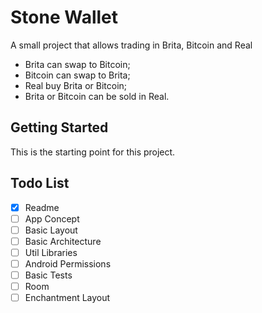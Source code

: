 # Stone Wallet

A small project that allows trading in Brita, Bitcoin and Real
<br>
- Brita can swap to Bitcoin;
- Bitcoin can swap to Brita;
- Real buy Brita or Bitcoin;
- Brita or Bitcoin can be sold in Real.

## Getting Started

This is the starting point for this project.

## Todo List
- [X] Readme
- [ ] App Concept
- [ ] Basic Layout
- [ ] Basic Architecture
- [ ] Util Libraries
- [ ] Android Permissions
- [ ] Basic Tests
- [ ] Room
- [ ] Enchantment Layout
